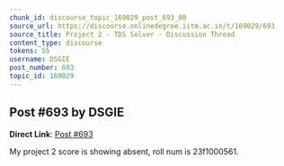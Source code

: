 ```yaml
---
chunk_id: discourse_topic_169029_post_693_00
source_url: https://discourse.onlinedegree.iitm.ac.in/t/169029/693
source_title: Project 2 - TDS Solver - Discussion Thread
content_type: discourse
tokens: 55
username: DSGIE
post_number: 693
topic_id: 169029
---
```


## Post #693 by DSGIE

**Direct Link**: [Post #693](https://discourse.onlinedegree.iitm.ac.in/t/169029/693)

My project 2 score is showing absent, roll num is 23f1000561.
